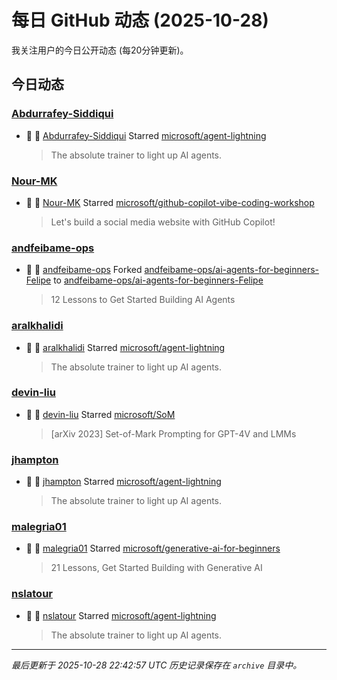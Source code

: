 # 每日 GitHub 动态 (2025-10-28)

我关注用户的今日公开动态 (每20分钟更新)。

## 今日动态

### [Abdurrafey-Siddiqui](https://github.com/Abdurrafey-Siddiqui)
- 🌟 👤 [Abdurrafey-Siddiqui](https://github.com/Abdurrafey-Siddiqui) Starred [microsoft/agent-lightning](https://github.com/microsoft/agent-lightning)
  > The absolute trainer to light up AI agents.

### [Nour-MK](https://github.com/Nour-MK)
- 🌟 👤 [Nour-MK](https://github.com/Nour-MK) Starred [microsoft/github-copilot-vibe-coding-workshop](https://github.com/microsoft/github-copilot-vibe-coding-workshop)
  > Let's build a social media website with GitHub Copilot!

### [andfeibame-ops](https://github.com/andfeibame-ops)
- 🍴 👤 [andfeibame-ops](https://github.com/andfeibame-ops) Forked [andfeibame-ops/ai-agents-for-beginners-Felipe](https://github.com/andfeibame-ops/ai-agents-for-beginners-Felipe) to [andfeibame-ops/ai-agents-for-beginners-Felipe](https://github.com/andfeibame-ops/ai-agents-for-beginners-Felipe)
  > 12 Lessons to Get Started Building AI Agents

### [aralkhalidi](https://github.com/aralkhalidi)
- 🌟 👤 [aralkhalidi](https://github.com/aralkhalidi) Starred [microsoft/agent-lightning](https://github.com/microsoft/agent-lightning)
  > The absolute trainer to light up AI agents.

### [devin-liu](https://github.com/devin-liu)
- 🌟 👤 [devin-liu](https://github.com/devin-liu) Starred [microsoft/SoM](https://github.com/microsoft/SoM)
  > [arXiv 2023] Set-of-Mark Prompting for GPT-4V and LMMs

### [jhampton](https://github.com/jhampton)
- 🌟 👤 [jhampton](https://github.com/jhampton) Starred [microsoft/agent-lightning](https://github.com/microsoft/agent-lightning)
  > The absolute trainer to light up AI agents.

### [malegria01](https://github.com/malegria01)
- 🌟 👤 [malegria01](https://github.com/malegria01) Starred [microsoft/generative-ai-for-beginners](https://github.com/microsoft/generative-ai-for-beginners)
  > 21 Lessons, Get Started Building with Generative AI 

### [nslatour](https://github.com/nslatour)
- 🌟 👤 [nslatour](https://github.com/nslatour) Starred [microsoft/agent-lightning](https://github.com/microsoft/agent-lightning)
  > The absolute trainer to light up AI agents.


---
*最后更新于 2025-10-28 22:42:57 UTC*
*历史记录保存在 `archive` 目录中。*
